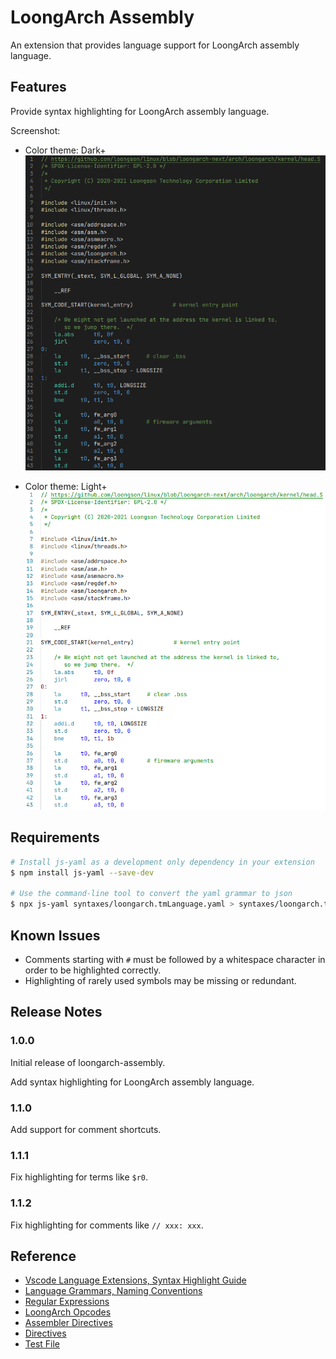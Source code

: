 # LoongArch Assembly

An extension that provides language support for LoongArch assembly language.

## Features

Provide syntax highlighting for LoongArch assembly language.

Screenshot:

* Color theme: Dark+
![dark](images/dark.png)

* Color theme: Light+
![light](images/light.png)

## Requirements

```bash
# Install js-yaml as a development only dependency in your extension
$ npm install js-yaml --save-dev

# Use the command-line tool to convert the yaml grammar to json
$ npx js-yaml syntaxes/loongarch.tmLanguage.yaml > syntaxes/loongarch.tmLanguage.json
```

## Known Issues

* Comments starting with `#` must be followed by a whitespace character in order to be highlighted correctly.
* Highlighting of rarely used symbols may be missing or redundant.

## Release Notes

### 1.0.0

Initial release of loongarch-assembly.

Add syntax highlighting for LoongArch assembly language.

### 1.1.0

Add support for comment shortcuts.

### 1.1.1

Fix highlighting for terms like `$r0`.

### 1.1.2

Fix highlighting for comments like `// xxx: xxx`.

## Reference

* [Vscode Language Extensions, Syntax Highlight Guide](https://code.visualstudio.com/api/language-extensions/syntax-highlight-guide)
* [Language Grammars, Naming Conventions](https://macromates.com/manual/en/language_grammars#naming_conventions)
* [Regular Expressions](https://raw.githubusercontent.com/kkos/oniguruma/master/doc/RE)
* [LoongArch Opcodes](https://sourceware.org/git/?p=binutils-gdb.git;a=blob;f=opcodes/loongarch-opc.c)
* [Assembler Directives](https://sourceware.org/binutils/docs/as/Pseudo-Ops.html#Pseudo-Ops)
* [Directives](https://gcc.gnu.org/onlinedocs/cpp/Index-of-Directives.html#Index-of-Directives_fn_symbol-1)
* [Test File](https://github.com/loongson/linux/blob/loongarch-next/arch/loongarch/kernel/head.S)

